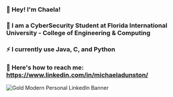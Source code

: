 ### 👋 Hey! I'm Chaela! 
### 👀 I am a CyberSecurity Student at Florida International University - College of Engineering & Computing 
### ⚡ I currently use Java, C, and Python 
### 💌 Here's how to reach me: https://www.linkedin.com/in/michaeladunston/


![Gold Modern Personal LinkedIn Banner](https://user-images.githubusercontent.com/87950974/235434524-87a7f5b3-1f70-4fbb-9b01-f49d58abeadb.png)

<!--
**Echinodermatagirl/Echinodermatagirl** is a ✨ _special_ ✨ repository because its `README.md` (this file) appears on your GitHub profile.

Here are some ideas to get you started:

- 🔭 I’m currently working on ...
- 🌱 I’m currently learning ...
- 👯 I’m looking to collaborate on ...
- 🤔 I’m looking for help with ...
- 💬 Ask me about ...
- 📫 How to reach me: ...
- 😄 Pronouns: ...
- ⚡ Fun fact: ...
-->
